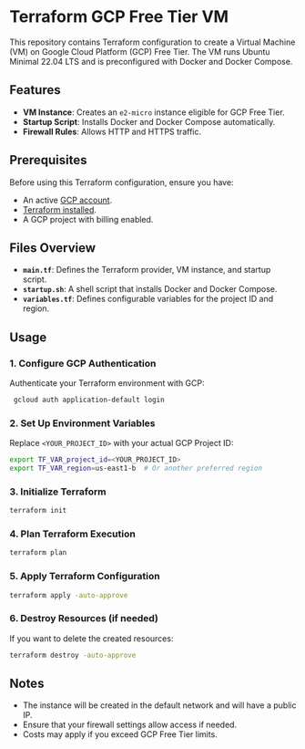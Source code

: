 # Terraform GCP Free Tier VM

This repository contains Terraform configuration to create a Virtual Machine (VM) on Google Cloud Platform (GCP) Free Tier. The VM runs Ubuntu Minimal 22.04 LTS and is preconfigured with Docker and Docker Compose.

## Features

- **VM Instance**: Creates an `e2-micro` instance eligible for GCP Free Tier.
- **Startup Script**: Installs Docker and Docker Compose automatically.
- **Firewall Rules**: Allows HTTP and HTTPS traffic.

## Prerequisites

Before using this Terraform configuration, ensure you have:

- An active [GCP account](https://cloud.google.com/).
- [Terraform installed](https://developer.hashicorp.com/terraform/tutorials/aws-get-started/install-cli).
- A GCP project with billing enabled.

## Files Overview

- **`main.tf`**: Defines the Terraform provider, VM instance, and startup script.
- **`startup.sh`**: A shell script that installs Docker and Docker Compose.
- **`variables.tf`**: Defines configurable variables for the project ID and region.

## Usage

### 1. Configure GCP Authentication

Authenticate your Terraform environment with GCP:

```sh
 gcloud auth application-default login
```

### 2. Set Up Environment Variables

Replace `<YOUR_PROJECT_ID>` with your actual GCP Project ID:

```sh
export TF_VAR_project_id=<YOUR_PROJECT_ID>
export TF_VAR_region=us-east1-b  # Or another preferred region
```

### 3. Initialize Terraform

```sh
terraform init
```

### 4. Plan Terraform Execution

```sh
terraform plan
```

### 5. Apply Terraform Configuration

```sh
terraform apply -auto-approve
```

### 6. Destroy Resources (if needed)

If you want to delete the created resources:

```sh
terraform destroy -auto-approve
```

## Notes

- The instance will be created in the default network and will have a public IP.
- Ensure that your firewall settings allow access if needed.
- Costs may apply if you exceed GCP Free Tier limits.
